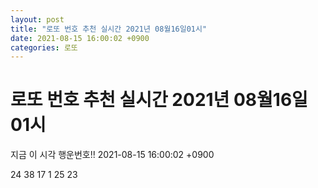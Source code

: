 ```yaml
---
layout: post
title: "로또 번호 추천 실시간 2021년 08월16일01시"
date: 2021-08-15 16:00:02 +0900
categories: 로또
---
```


# 로또 번호 추천 실시간 2021년 08월16일01시

지금 이 시각 행운번호!! 2021-08-15 16:00:02 +0900

 24  38  17  1  25  23 

